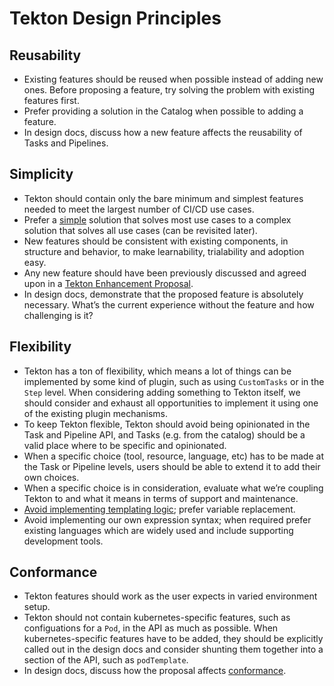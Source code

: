 # Tekton Design Principles

## Reusability
- Existing features should be reused when possible instead of adding new ones. Before proposing a feature, try solving the problem with existing features first.
- Prefer providing a solution in the Catalog when possible to adding a feature.
- In design docs, discuss how a new feature affects the reusability of Tasks and Pipelines.

## Simplicity 
- Tekton should contain only the bare minimum and simplest features needed to meet the largest number of CI/CD use cases.
- Prefer a [simple](https://www.infoq.com/presentations/Simple-Made-Easy/) solution that solves most use cases to a complex solution that solves all use cases (can be revisited later).
- New features should be consistent with existing components, in structure and behavior, to make learnability, trialability and adoption easy.
- Any new feature should have been previously discussed and agreed upon in a [Tekton Enhancement Proposal](https://github.com/tektoncd/community/tree/master/teps). 
- In design docs, demonstrate that the proposed feature is absolutely necessary. What’s the current experience without the feature and how challenging is it?

## Flexibility
- Tekton has a ton of flexibility, which means a lot of things can be implemented by some kind of plugin, such as using `CustomTasks` or in the `Step` level. When considering adding something to Tekton itself, we should consider and exhaust all opportunities to implement it using one of the existing plugin mechanisms.
- To keep Tekton flexible, Tekton should avoid being opinionated in the Task and Pipeline API, and Tasks (e.g. from the catalog) should be a valid place where to be specific and opinionated.
- When a specific choice (tool, resource, language, etc) has to be made at the Task or Pipeline levels, users should be able to extend it to add their own choices.
- When a specific choice is in consideration, evaluate what we’re coupling Tekton to and what it means in terms of support and maintenance.
- [Avoid implementing templating logic](https://docs.google.com/document/d/1h_3vSApIsuiwGkrqSiegi4NVaYG4oVzBquGAhIN6qGM/edit#heading=h.6kxvcvm7rs3r); prefer variable replacement.
- Avoid implementing our own expression syntax; when required prefer existing languages which are widely used and include supporting development tools.

## Conformance
- Tekton features should work as the user expects in varied environment setup.
- Tekton should not contain kubernetes-specific features, such as configuations for a `Pod`, in the API as much as possible. When kubernetes-specific features have to be added, they should be explicitly called out in the design docs and consider shunting them together into a section of the API, such as `podTemplate`.  
- In design docs, discuss how the proposal affects [conformance](https://github.com/tektoncd/community/blob/master/teps/0012-api-spec.md).
